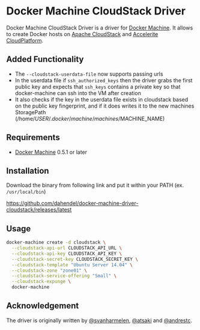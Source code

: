 # Docker Machine CloudStack Driver

Docker Machine CloudStack Driver is a driver for [Docker Machine](https://docs.docker.com/machine/).
It allows to create Docker hosts on [Apache CloudStack](https://cloudstack.apache.org/) and
[Accelerite CloudPlatform](http://cloudplatform.accelerite.com/).

## Added Functionality
- The `--cloudstack-userdata-file` now supports passing urls
- In the userdata file if `ssh_authorized_keys` then the driver grabs the first public key and expects that `ssh_keys`
contains a private key so that docker-machine can ssh into the VM after creation
- It also checks if the key in the userdata file exists in cloudstack based on the public key fingerprint, and if it does writes it to the new
machines StoragePath (/home/$USER/.docker/machine/machines/$MACHINE_NAME)


## Requirements

* [Docker Machine](https://docs.docker.com/machine/) 0.5.1 or later

## Installation

Download the binary from following link and put it within your PATH (ex. `/usr/local/bin`)

https://github.com/dahendel/docker-machine-driver-cloudstack/releases/latest

## Usage

```bash
docker-machine create -d cloudstack \
  --cloudstack-api-url CLOUDSTACK_API_URL \
  --cloudstack-api-key CLOUDSTACK_API_KEY \
  --cloudstack-secret-key CLOUDSTACK_SECRET_KEY \
  --cloudstack-template "Ubuntu Server 14.04" \
  --cloudstack-zone "zone01" \
  --cloudstack-service-offering "Small" \
  --cloudstack-expunge \
  docker-machine
```

## Acknowledgement

The driver is originally written by [@svanharmelen](https://github.com/svanharmelen), [@atsaki](https://github.com/atsaki) and [@andrestc](https://github.com/andrestc).

